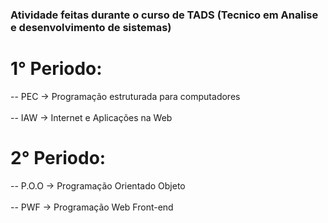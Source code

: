 ### Atividade feitas durante o curso de TADS (Tecnico em Analise e desenvolvimento de sistemas)

<div>
  <h1>1° Periodo:</h1>
  -- PEC -> Programação estruturada para computadores</br>
  </br>
  -- IAW -> Internet e Aplicações na Web
  </br>
</div>

<div>
  <h1>2° Periodo:</h1>
  -- P.O.O -> Programação Orientado Objeto</br>
  </br>
  -- PWF -> Programação Web Front-end
  </br>
</div>
